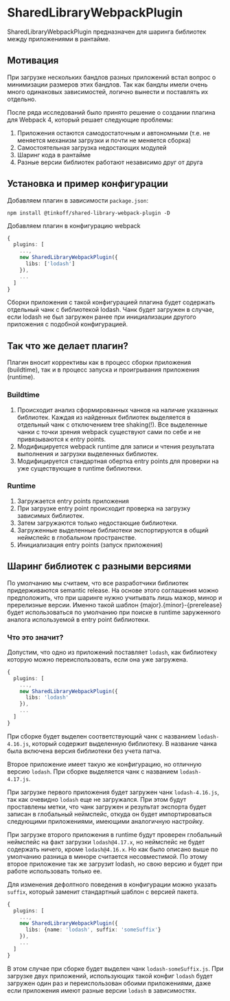 # SharedLibraryWebpackPlugin

SharedLibraryWebpackPlugin предназначен для шаринга библиотек между приложениями в рантайме.

## Мотивация

При загрузке нескольких бандлов разных приложений встал вопрос о минимизации размеров этих бандлов.
Так как бандлы имели очень много одинаковых зависимостей, логично вынести и поставлять их отдельно.

После ряда исследований было принято решение о создании плагина для Webpack 4, который решает следующие проблемы:

1. Приложения остаются самодостаточным и автономными (т.е. не меняется механизм загрузки и почти не меняется сборка)
2. Самостоятельная загрузка недостающих модулей
3. Шаринг кода в рантайме
4. Разные версии библиотек работают независимо друг от друга

## Установка и пример конфигурации

Добавляем плагин в зависимости `package.json`:

```
npm install @tinkoff/shared-library-webpack-plugin -D
```

Добавляем плагин в конфигурацию webpack

```typescript
{
  plugins: [
    ...,
    new SharedLibraryWebpackPlugin({
      libs: ['lodash']
    }),
    ...
  ]
}
```

Сборки приложения с такой конфигурацией плагина будет содержать
отдельный чанк с библиотекой lodash. Чанк будет загружен в случае,
если lodash не был загружен ранее при инициализации другого приложения
с подобной конфигурацией.

## Так что же делает плагин?

Плагин вносит коррективы как в процесс сборки приложения (buildtime), так и в процесс запуска и проигрывания приложения (runtime).

### Buildtime

1. Происходит анализ сформированных чанков на наличие указанных библиотек.
   Каждая из найденных библиотек выделяется в отдельный чанк с отключением tree shaking(!).
   Все выделенные чанки с точки зрения webpack существуют сами по себе и не привязываются к entry points.
2. Модифицируется webpack runtime для записи и чтения результата выполнения и загрузки выделенных библиотек.
3. Модифицируется стандартная обертка entry points для проверки на уже существующие в runtime библиотеки.

### Runtime

1. Загружается entry points приложения
2. При загрузке entry point происходит проверка на загрузку зависимых библиотек.
3. Затем загружаются только недостающие библиотеки.
4. Загруженные выделенные библиотеки экспортируются в общий неймспейс в глобальном пространстве.
5. Инициализация entry points (запуск приложения)

## Шаринг библиотек с разными версиями

По умолчанию мы считаем, что все разработчики библиотек придерживаются semantic release. На основе этого соглашения можно предположить, что при шаринге нужно учитывать лишь мажор, минор и пререлизные версии. Именно такой шаблон {major}.{minor}-{prerelease} будет использоваться по умолчанию при поиске в runtime заруженного аналога используемой в entry point библиотеки.

### Что это значит?

Допустим, что одно из приложений поставляет `lodash`, как библиотеку которую можно переиспользовать, если она уже загружена.

```typescript
{
  plugins: [
    ...,
    new SharedLibraryWebpackPlugin({
      libs: 'lodash'
    }),
    ...
  ]
}
```

При сборке будет выделен соответствующий чанк с названием `lodash-4.16.js`, который содержит
выделенную библиотеку. В название чанка была включена версия библиотеки без учета патча.

Второе приложение имеет такую же конфигурацию, но отличную версию `lodash`. При сборке выделяется чанк с названием `lodash-4.17.js`.

При загрузке первого приложения будет загружен чанк `lodash-4.16.js`, так как очевидно `lodash` еще не загружался.
При этом будут проставлены метки, что чанк загружен и результат экспорта будет записан в глобальный неймспейс,
откуда он будет импортироваться следующими приложениями, имеющими аналогичную настройку.

При загрузке второго приложения в runtime будут проверен глобальный неймспейс на факт загрузки `lodash@4.17.x`,
но неймспейс не будет содержать ничего, кроме `lodash@4.16.x`. Но как было описано выше по умолчанию разница в миноре
считается несовместимой. По этому второе приложение так же загрузит lodash, но свою версию и будет при работе
использовать только ее.

Для изменения дефолтного поведения в конфигурации можно указать `suffix`, который заменит стандартный шаблон с версией пакета.

```typescript
{
  plugins: [
    ...,
    new SharedLibraryWebpackPlugin({
      libs: {name: 'lodash', suffix: 'someSuffix'}
    }),
    ...
  ]
}
```

В этом случае при сборке будет выделен чанк `lodash-someSuffix.js`. При загрузке двух приложений, использующих такой
конфиг `lodash` будет загружен один раз и переиспользован обоими приложениями,
даже если приложения имеют разные версии `lodash` в зависимостях.
